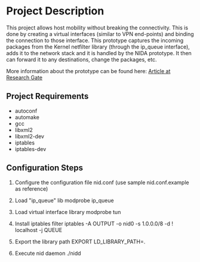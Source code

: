 Project Description
==============================

This project allows host mobility without breaking the connectivity. This is done by creating a virtual interfaces (similar to VPN end-points) and binding the connection to those interface. This prototype captures the incoming packages from the Kernel netfilter library (through the ip_queue interface), adds it to the network stack and it is handled by the NIDA prototype. It then can forward it to any destinations, change the packages, etc.

More information about the prototype can be found here: [Article at Research Gate](https://www.researchgate.net/publication/221325114_A_next_generation_internet_architecture_for_mobility_and_multi-homing_support)

Project Requirements
------------
- autoconf
- automake
- gcc
- libxml2
- libxml2-dev
- iptables
- iptables-dev

Configuration Steps
------------
1. Configure the configuration file
nid.conf (use sample nid.conf.example as reference)

2. Load "ip_queue" lib
modprobe ip_queue

3. Load virtual interface library
modprobe tun

4. Install iptables filter
iptables -A OUTPUT -o nid0 -s 1.0.0.0/8 -d ! localhost -j QUEUE

5. Export the library path
EXPORT LD_LIBRARY_PATH=.

6. Execute nid daemon
./nidd
